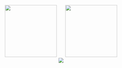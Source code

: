 
<div align="center">
<span>&emsp;&emsp;</span>
<img height="170px" src="https://github-readme-stats.vercel.app/api?username=Amadeus075&count_private=true&show_icons=true&theme=tokyonight" /><span>&emsp;&emsp;</span><img height="170px" src="https://github-readme-stats.vercel.app/api/top-langs/?username=amadeus075&layout=compact&theme=tokyonight" />
<span>&emsp;&emsp;</span>
</div>

<div align="center">
    <img  src="https://activity-graph.herokuapp.com/graph?username=Amadeus075&theme=tokyo-night" />
</div>


<!--
**Amadeus075/Amadeus075** is a ✨ _special_ ✨ repository because its `README.md` (this file) appears on your GitHub profile.

Here are some ideas to get you started:

- 🔭 I’m currently working on ...
- 🌱 I’m currently learning ...
- 👯 I’m looking to collaborate on ...
- 🤔 I’m looking for help with ...
- 💬 Ask me about ...
- 📫 How to reach me: ...
- 😄 Pronouns: ...
- ⚡ Fun fact: ...
-->
